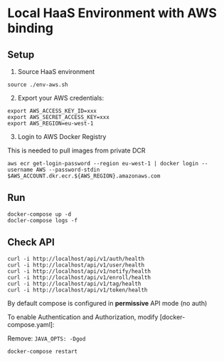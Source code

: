 # Local HaaS Environment with AWS binding

## Setup

1. Source HaaS environment

```
source ./env-aws.sh
```

2. Export your AWS credentials:

```
export AWS_ACCESS_KEY_ID=xxx
export AWS_SECRET_ACCESS_KEY=xxx
export AWS_REGION=eu-west-1
```

3. Login to AWS Docker Registry

This is needed to pull images from private DCR

```
aws ecr get-login-password --region eu-west-1 | docker login --username AWS --password-stdin $AWS_ACCOUNT.dkr.ecr.${AWS_REGION}.amazonaws.com
```

## Run

```
docker-compose up -d
docler-compose logs -f 
```

## Check API

```
curl -i http://localhost/api/v1/auth/health
curl -i http://localhost/api/v1/user/health
curl -i http://localhost/api/v1/notify/health
curl -i http://localhost/api/v1/enroll/health
curl -i http://localhost/api/v1/tag/health
curl -i http://localhost/api/v1/token/health
```


By default compose is configured in __permissive__ API mode (no auth)

To enable Authentication and Authorization, modify [docker-compose.yaml]:

Remove: `JAVA_OPTS: -Dgod`

```
docker-compose restart
```
